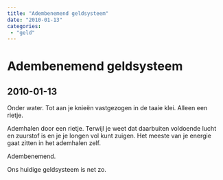 ```yaml
---
title: "Adembenemend geldsysteem"
date: "2010-01-13"
categories:
 - "geld"
---
```

# Adembenemend geldsysteem
## 2010-01-13

Onder water. Tot aan je knieën vastgezogen in de taaie klei. Alleen een rietje.

Ademhalen door een rietje. Terwijl je weet dat daarbuiten voldoende lucht en zuurstof is en je je longen vol kunt zuigen. Het meeste van je energie gaat zitten in het ademhalen zelf.

Adembenemend.

Ons huidige geldsysteem is net zo.
